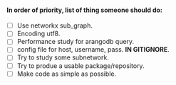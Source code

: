 #### In order of priority, list of thing someone should do:

  * [ ] Use networkx sub_graph.
  * [ ] Encoding utf8.
  * [ ] Performance study for arangodb query.
  * [ ] config file for host, username, pass. **IN GITIGNORE**.
  * [ ] Try to study some subnetwork.
  * [ ] Try to produe a usable package/repository.
  * [ ] Make code as simple as possible.
